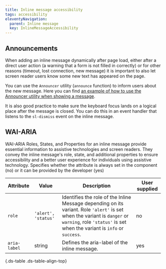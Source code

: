 ```yaml
---
title: Inline message accessibility
tags: accessibility
eleventyNavigation:
  parent: Inline message
  key: InlineMessageAccessibility
---
```


<section>

## Announcements
When adding an inline message dynamically after page load, either after a direct user action (a warning that a form is not filled in correctly) or for other reasons (timeout, lost connection, new message) it is important to also let screen reader users know some new text has appeared on the page. 


You can use the `Announcer` utility (`announce` function) to inform users about the new message.
Here you can find [an example of how to use the Announcer utility when showing a message](https://storybook.sanomalearning.design/?path=/story/feedback-status-inline-message--accessibility-considerations).


It is also good practice to make sure the keyboard focus lands on a logical place after the message is closed. You can do this in an event handler that listens to the `sl-dismiss` event on the inline message.
</section>
<section>

## WAI-ARIA
WAI-ARIA Roles, States, and Properties for an inline message provide essential information to assistive technologies and screen readers. They convey the inline message's role, state, and additional properties to ensure accessibility and a better user experience for individuals using assistive technology.
<sl-tooltip id="tooltip1">Specifies whether the attribute is always set in the component (no) or it can be provided by the developer (yes)</sl-tooltip>

<div class="ds-table-wrapper">
  
|Attribute | Value | Description | User supplied <sl-icon name="info" aria-describedby="tooltip1" size="md"></sl-icon> |
|-|-|-|-|
|`role`|`'alert', 'status'`|Identifies the role of the Inline Message depending on its variant. Role `'alert'` is set when the variant is `danger` or `warning`, role `'status'` is set when the variant is `info` or `success`.|no|
|`aria-label`	|string|Defines the aria-label of the inline message. |yes|

{.ds-table .ds-table-align-top}

</div>

</section>
